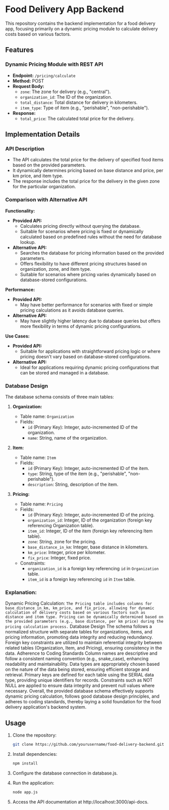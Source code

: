 # Food Delivery App Backend

This repository contains the backend implementation for a food delivery app, focusing primarily on a dynamic pricing module to calculate delivery costs based on various factors.

## Features

### Dynamic Pricing Module with REST API

- **Endpoint:** `/pricing/calculate`
- **Method:** POST
- **Request Body:**
  - `zone`: The zone for delivery (e.g., "central").
  - `organization_id`: The ID of the organization.
  - `total_distance`: Total distance for delivery in kilometers.
  - `item_type`: Type of item (e.g., "perishable", "non-perishable").
- **Response:**
  - `total_price`: The calculated total price for the delivery.

## Implementation Details

### API Description

- The API calculates the total price for the delivery of specified food items based on the provided parameters.
- It dynamically determines pricing based on base distance and price, per km price, and item type.
- The response includes the total price for the delivery in the given zone for the particular organization.

### Comparison with Alternative API

**Functionality:**

- **Provided API:**
  - Calculates pricing directly without querying the database.
  - Suitable for scenarios where pricing is fixed or dynamically calculated based on predefined rules without the need for database lookup.
- **Alternative API:**
  - Searches the database for pricing information based on the provided parameters.
  - Offers flexibility to have different pricing structures based on organization, zone, and item type.
  - Suitable for scenarios where pricing varies dynamically based on database-stored configurations.

**Performance:**

- **Provided API:**
  - May have better performance for scenarios with fixed or simple pricing calculations as it avoids database queries.
- **Alternative API:**
  - May have slightly higher latency due to database queries but offers more flexibility in terms of dynamic pricing configurations.

**Use Cases:**

- **Provided API:**
  - Suitable for applications with straightforward pricing logic or where pricing doesn't vary based on database-stored configurations.
- **Alternative API:**
  - Ideal for applications requiring dynamic pricing configurations that can be stored and managed in a database.

### Database Design

The database schema consists of three main tables:

1. **Organization:**

   - Table name: `Organization`
   - Fields:
     - `id` (Primary Key): Integer, auto-incremented ID of the organization.
     - `name`: String, name of the organization.

2. **Item:**

   - Table name: `Item`
   - Fields:
     - `id` (Primary Key): Integer, auto-incremented ID of the item.
     - `type`: String, type of the item (e.g., "perishable", "non-perishable").
     - `description`: String, description of the item.

3. **Pricing:**
   - Table name: `Pricing`
   - Fields:
     - `id` (Primary Key): Integer, auto-incremented ID of the pricing.
     - `organization_id`: Integer, ID of the organization (foreign key referencing Organization table).
     - `item_id`: Integer, ID of the item (foreign key referencing Item table).
     - `zone`: String, zone for the pricing.
     - `base_distance_in_km`: Integer, base distance in kilometers.
     - `km_price`: Integer, price per kilometer.
     - `fix_price`: Integer, fixed price.
   - Constraints:
     - `organization_id` is a foreign key referencing `id` in `Organization` table.
     - `item_id` is a foreign key referencing `id` in `Item` table.

### Explanation:

Dynamic Pricing Calculation: `The Pricing table includes columns for base_distance_in_km, km_price, and fix_price, allowing for dynamic calculation of delivery costs based on various factors such as distance and item type.
Pricing can be dynamically determined based on the provided parameters (e.g., base distance, per km price) during the pricing calculation process.`
Database Design
The schema follows a normalized structure with separate tables for organizations, items, and pricing information, promoting data integrity and reducing redundancy.
Foreign key constraints are utilized to maintain referential integrity between related tables (Organization, Item, and Pricing), ensuring consistency in the data.
Adherence to Coding Standards
Column names are descriptive and follow a consistent naming convention (e.g., snake_case), enhancing readability and maintainability.
Data types are appropriately chosen based on the nature of the data being stored, ensuring efficient storage and retrieval.
Primary keys are defined for each table using the SERIAL data type, providing unique identifiers for records.
Constraints such as NOT NULL are applied to ensure data integrity and prevent null values where necessary.
Overall, the provided database schema effectively supports dynamic pricing calculation, follows good database design principles, and adheres to coding standards, thereby laying a solid foundation for the food delivery application's backend system.

## Usage

1. Clone the repository:

   ```bash
   git clone https://github.com/yourusername/food-delivery-backend.git
   ```

2. Install dependencies:

   ```bash
   npm install
   ```

3. Configure the database connection in database.js.

4. Run the application:

   ```bash
   node app.js
   ```

5. Access the API documentation at http://localhost:3000/api-docs.
